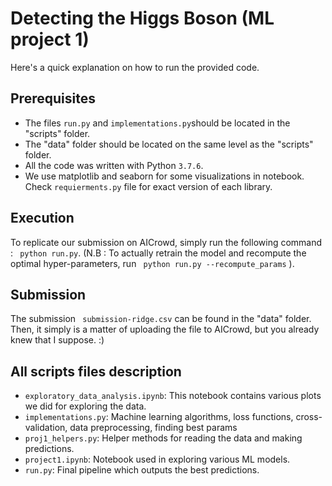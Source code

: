 # Detecting the Higgs Boson (ML project 1)
Here's a quick explanation on how to run the provided code.
## Prerequisites
- The files ```run.py``` and ```implementations.py```should be located in the "scripts" folder.
- The "data" folder should be located on the same level as the "scripts" folder.
- All the code was written with Python ```3.7.6```.
- We use matplotlib and seaborn for some visualizations in notebook. Check
```requierments.py``` file for exact version of each library.
## Execution
To replicate our submission on AICrowd, simply run the following command : ``` python run.py```.
(N.B : To actually retrain the model and recompute the optimal hyper-parameters, run ``` python run.py --recompute_params``` ).

## Submission
The submission ``` submission-ridge.csv``` can be found in the "data" folder.
Then, it simply is a matter of uploading the file to AICrowd, but you already knew that I suppose. :)

## All scripts files description
- ```exploratory_data_analysis.ipynb```: This notebook contains various plots
we did for exploring the data.
- ```implementations.py```: Machine learning algorithms, loss functions,
cross-validation, data preprocessing, finding best params
- ```proj1_helpers.py```: Helper methods for reading the data and making predictions.
- ```project1.ipynb```: Notebook used in exploring various ML models.
- ```run.py```: Final pipeline which outputs the best predictions.
